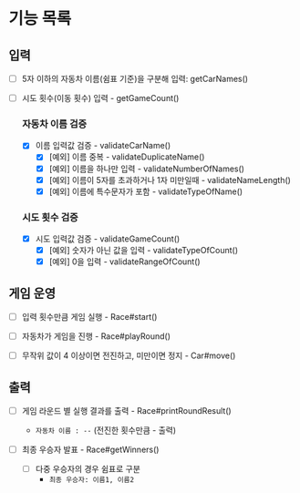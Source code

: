 # 기능 목록

## 입력

- [ ] 5자 이하의 자동차 이름(쉼표 기준)을 구분해 입력:  getCarNames()

- [ ] 시도 횟수(이동 횟수) 입력 - getGameCount()

  ### 자동차 이름 검증
    - [x] 이름 입력값 검증 - validateCarName()
      - [x] [예외] 이름 중복 - validateDuplicateName()
      - [x] [예외] 이름을 하나만 입력 - validateNumberOfNames()
      - [x] [예외] 이름이 5자를 초과하거나 1자 미만일때 - validateNameLength()
      - [x] [예외] 이름에 특수문자가 포함 - validateTypeOfName()

  ### 시도 횟수 검증
    - [x] 시도 입력값 검증 - validateGameCount()
      - [x] [예외] 숫자가 아닌 값을 입력 - validateTypeOfCount()
      - [x] [예외] 0을 입력 - validateRangeOfCount()

## 게임 운영

- [ ] 입력 횟수만큼 게임 실행 - Race#start()
- [ ] 자동차가 게임을 진행 - Race#playRound()
- [ ] 무작위 값이 4 이상이면 전진하고, 미만이면 정지 - Car#move()


## 출력

  - [ ] 게임 라운드 별 실행 결과를 출력 - Race#printRoundResult()
    - `자동차 이름 : --` (전진한 횟수만큼 - 출력)

- [ ] 최종 우승자 발표 - Race#getWinners()
  - [ ] 다중 우승자의 경우 쉼표로 구분
    - `최종 우승자: 이름1, 이름2`
